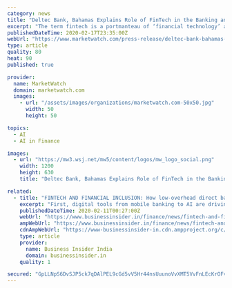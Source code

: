 ```yaml
---
category: news
title: "Deltec Bank, Bahamas Explains Role of FinTech in the Banking and Finance Sector"
excerpt: "The term fintech is a portmanteau of ‘financial technology’ and denotes an industry that has exploded in popularity over the past five years. When examining Google Trends, we see that prior to 2015,"
publishedDateTime: 2020-02-17T23:35:00Z
webUrl: "https://www.marketwatch.com/press-release/deltec-bank-bahamas-explains-role-of-fintech-in-the-banking-and-finance-sector-2020-02-17"
type: article
quality: 80
heat: 90
published: true

provider:
  name: MarketWatch
  domain: marketwatch.com
  images:
    - url: "/assets/images/organizations/marketwatch.com-50x50.jpg"
      width: 50
      height: 50

topics:
  - AI
  - AI in Finance

images:
  - url: "https://mw3.wsj.net/mw5/content/logos/mw_logo_social.png"
    width: 1200
    height: 630
    title: "Deltec Bank, Bahamas Explains Role of FinTech in the Banking and Finance Sector"

related:
  - title: "FINTECH AND FINANCIAL INCLUSION: How low-overhead direct banking models enable banks to profitably serve the US' 33 million underbanked households"
    excerpt: "First, digital tools from mobile banking to AI are driving down costs and allowing financial institutions (FIs ... And with close to 33 million US households either unbanked or underbanked, the opportunity for fast-moving banks is huge. In Fintech and Financial Inclusion, Business Insider Intelligence explores the business opportunity for ..."
    publishedDateTime: 2020-02-11T00:27:00Z
    webUrl: "https://www.businessinsider.in/finance/news/fintech-and-financial-inclusion-how-low-overhead-direct-banking-models-enable-banks-to-profitably-serve-the-us-33-million-underbanked-households/articleshow/74072754.cms"
    ampWebUrl: "https://www.businessinsider.in/finance/news/fintech-and-financial-inclusion-how-low-overhead-direct-banking-models-enable-banks-to-profitably-serve-the-us-33-million-underbanked-households/amp_articleshow/74072754.cms"
    cdnAmpWebUrl: "https://www-businessinsider-in.cdn.ampproject.org/c/s/www.businessinsider.in/finance/news/fintech-and-financial-inclusion-how-low-overhead-direct-banking-models-enable-banks-to-profitably-serve-the-us-33-million-underbanked-households/amp_articleshow/74072754.cms"
    type: article
    provider:
      name: Business Insider India
      domain: businessinsider.in
    quality: 1

secured: "GpLLNpS6DvSJP5ck7qDAlPEL9cGd5vV5Hr44nsUuunoVvXMT5VvFnLEcKrOFvzA/U8bAn6HBJTWrbmoPdcu30g0Z8dJZ+TdHHnJrDPc43KKcGYCM/1AirQuKMraS7tGV2mDgwYyrinox3hZBx/Le7ylpCEUsP+hch5LSVqNndyYhgwmrxddwNFuev8fB7ZNi9wcGJdNagEwP+OjyTys6RBYI6zxM/GP9WZGAW7lHvQ415wDIwPdJqXZ7giSyVkxxyZE8oCYmZmoxdKBFPYsddvInpE1ZvfeJU94xyACTMUeFe+rc6DtlrEl5VvuLl1Ev;QD+GHhgfdcp1iT+dM00hDw=="
---
```


